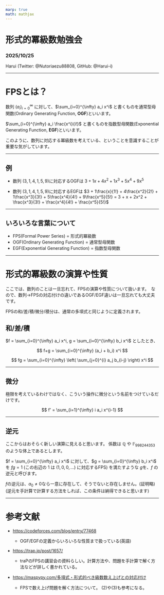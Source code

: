 ```yaml
---
marp: true
math: mathjax
---
```



# 形式的冪級数勉強会

### 2025/10/25

Harui (Twitter: @Nutoriaezu88808, GitHub: @Harui-i)

---

# FPSとは？

数列 $(a_i)_{i=0}^{\infty}$ に対して、$\sum_{i=0}^{\infty} a_i x^i$ と書くものを通常型母関数(Ordinary Generating Function, **OGF**)といいます。

$\sum_{i=0}^{\infty} a_i \frac{x^i}{i!}$ と書くものを指数型母関数(Exponential Generating Function, **EGF**)といいます。

このように、数列に対応する冪級数を考えている、ということを意識することが重要な気がしています。

---
## 例

- 数列 $(3, 1, 4, 1, 5, 9)$に対応するOGFは $3 + 1x + 4x^2 + 1x^3 + 5x^4 + 9x^5$

- 数列 $(3, 1, 4, 1, 5, 9)$に対応するEGFは $3 + 1\frac{x}{1!} + 4\frac{x^2}{2!} + 1\frac{x^3}{3!} + 5\frac{x^4}{4!} + 9\frac{x^5}{5!} = 3 + x + 2x^2 + \frac{x^3}{3!} + \frac{x^4}{4!} + \frac{x^5}{5!}$

---
## いろいろな言葉について

- FPS(Formal Power Series) = 形式的冪級数
- OGF(Ordinary Generating Function) = 通常型母関数
- EGF(Exponential Generating Function) = 指数型母関数

---
# 形式的冪級数の演算や性質

ここでは、数列のことは一旦忘れて、FPSの演算や性質について扱います。　なので、数列→FPSの対応付けの違いであるOGF/EGF違いは一旦忘れても大丈夫です。

FPSの和/差/積/微分/積分は、通常の多項式と同じように定義されます。

## 和/差/積
$f = \sum_{i=0}^{\infty} a_i x^i, g = \sum_{i=0}^{\infty} b_i x^i$ としたとき、

$$ f+g = \sum_{i=0}^{\infty} (a_i + b_i) x^i $$

$$ fg = \sum_{i=0}^{\infty} \left( \sum_{j=0}^{i} a_j b_{i-j} \right) x^i $$

---
## 微分

極限を考えているわけではなく、こういう操作に微分という名前をつけているだけです。

$$ f' = \sum_{i=1}^{\infty} i a_i x^{i-1} $$

---
## 逆元
ここからはおそらく新しい演算に見えると思います。
係数は $\mathbb{Q}$ や $\mathbb{F}_{998244353}$ のような体上であるとします。

$f = \sum_{i=0}^{\infty} a_i x^i$ に対して、$g = \sum_{i=0}^{\infty} b_i x^i$ を $fg = 1$ (この右辺の $1$ は $(1, 0, 0, \ldots)$ に対応するFPS) を満たすような $g$を、$f$ の逆元と呼びます。

$f$の逆元は、$a_0 \neq 0$なら一意に存在して、そうでないと存在しません。(証明略)(逆元を手計算で計算する方法をしれば、この条件は納得できると思います)




<!-- ↓ここを最後のスライドとしたい-->
---
# 参考文献

- https://codeforces.com/blog/entry/77468
  - OGF/EGFの定義からいろいろな性質まで扱っている(英語)
- https://trap.jp/post/1657/
    - traPのFPSの講習会の資料らしい。計算方法や、問題を手計算で解く方法などが詳しく書かれている。

- https://maspypy.com/多項式・形式的べき級数数え上げとの対応付け
    - FPSで数え上げ問題を解く方法について。 (2)や(3)も参考になる。